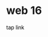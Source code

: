 <h1>web 16</h1>
<a href="https://raffneptune-web16.vercel.app" style="color: black; text-decoration: none;">tap link</a>

